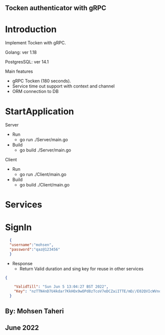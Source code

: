 **Tocken authenticator with gRPC**
----

Introduction
============
Implement Tocken with gRPC.

Golang: ver 1.18

PostgresSQL: ver 14.1

Main features
- gRPC Tocken (180 seconds).
- Service time out support with context and channel
- ORM connection to DB



StartApplication
============
Server

- Run
    - go run ./Server/main.go
- Build
    - go build ./Server/main.go

Client

- Run
    - go run ./Client/main.go
- Build
    - go build ./Client/main.go


Services
============

SignIn
============

```json
  {
  "username":"mohsen",
  "password":"qaz@123456"
  }
```
- Response
    - Return Valid duration and sing key for reuse in other services

```json
{

    "ValidTill": "Sun Jun 5 13:04:27 BST 2022",
    "Key": "nzTTN4nD7U4kdar7KkHOx9wOPd8zTcoV7eDCZaiITTE/mD//E02QVIcWVno2oWIToCwZPxy/Vot/yqfNmwXr"
  }
```

## By: Mohsen Taheri
## June 2022
